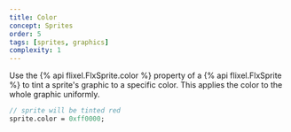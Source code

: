 ```yaml
---
title: Color
concept: Sprites
order: 5
tags: [sprites, graphics]
complexity: 1
---
```

Use the {% api flixel.FlxSprite.color %} property of a {% api flixel.FlxSprite %} to tint a sprite's graphic to a specific color. This applies the color to the whole graphic uniformly.

```haxe
// sprite will be tinted red
sprite.color = 0xff0000;
```
